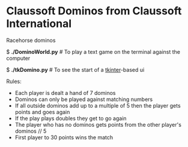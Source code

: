 # Claussoft Dominos from Claussoft International
Racehorse dominos

$ __./DominoWorld.py__  # To play a text game on the terminal against the computer

$ __./tkDomino.py__  # To see the start of a [tkinter](https://docs.python.org/3/library/tk.html)-based ui

Rules:
* Each player is dealt a hand of 7 dominos
* Dominos can only be played against matching numbers
* If all outside dominos add up to a multiple of 5 then the player gets points and goes again
* If the play plays doubles they get to go again
* The player who has no dominos gets points from the other player's dominos // 5
* First player to 30 points wins the match
